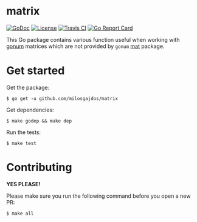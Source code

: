 # matrix

[![GoDoc](https://godoc.org/github.com/milosgajdos/matrix?status.svg)](https://godoc.org/github.com/milosgajdos/matrix)
[![License](https://img.shields.io/:license-apache-blue.svg)](https://opensource.org/licenses/Apache-2.0)
[![Travis CI](https://travis-ci.org/milosgajdos/matrix.svg?branch=master)](https://travis-ci.org/milosgajdos/matrix)
[![Go Report Card](https://goreportcard.com/badge/milosgajdos/matrix)](https://goreportcard.com/report/github.com/milosgajdos/matrix)

This Go package contains various function useful when working with [gonum](https://www.gonum.org) matrices which are not provided by `gonum` [mat](https://godoc.org/gonum.org/v1/gonum/mat) package.

# Get started

Get the package:
```
$ go get -u github.com/milosgajdos/matrix
```

Get dependencies:
```
$ make godep && make dep
```

Run the tests:
```
$ make test
```

# Contributing

**YES PLEASE!**

Please make sure you run the following command before you open a new PR:
```shell
$ make all
```
